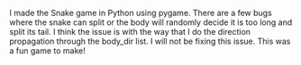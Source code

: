 I made the Snake game in Python using pygame. There are a few bugs where the snake can split or the body will randomly decide it is too long and
split its tail. I think the issue is with the way that I do the direction propagation through the body_dir list. I will not be fixing this issue. 
This was a fun game to make!
